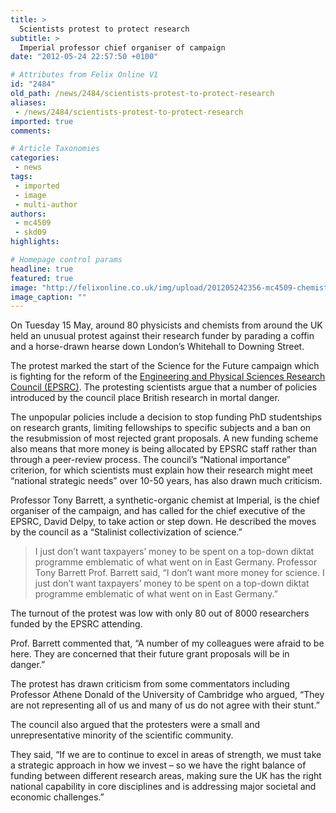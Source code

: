 ```yaml
---
title: >
  Scientists protest to protect research
subtitle: >
  Imperial professor chief organiser of campaign
date: "2012-05-24 22:57:50 +0100"

# Attributes from Felix Online V1
id: "2484"
old_path: /news/2484/scientists-protest-to-protect-research
aliases:
 - /news/2484/scientists-protest-to-protect-research
imported: true
comments:

# Article Taxonomies
categories:
 - news
tags:
 - imported
 - image
 - multi-author
authors:
 - mc4509
 - skd09
highlights:

# Homepage control params
headline: true
featured: true
image: "http://felixonline.co.uk/img/upload/201205242356-mc4509-chemistry_lab_29.jpg"
image_caption: ""
---
```


On Tuesday 15 May, around 80 physicists and chemists from around the UK held an unusual protest against their research funder by parading a coffin and a horse-drawn hearse down London’s Whitehall to Downing Street.

The protest marked the start of the Science for the Future campaign which is fighting for the reform of the [Engineering and Physical Sciences Research Council (EPSRC)](http://www.epsrc.ac.uk/Pages/default.aspx). The protesting scientists argue that a number of policies introduced by the council place British research in mortal danger.

The unpopular policies include a decision to stop funding PhD studentships on research grants, limiting fellowships to specific subjects and a ban on the resubmission of most rejected grant proposals. A new funding scheme also means that more money is being allocated by EPSRC staff rather than through a peer-review process. The council’s “National importance” criterion, for which scientists must explain how their research might meet “national strategic needs” over 10-50 years, has also drawn much criticism.

Professor Tony Barrett, a synthetic-organic chemist at Imperial, is the chief organiser of the campaign, and has called for the chief executive of the EPSRC, David Delpy, to take action or step down. He described the moves by the council as a “Stalinist collectivization of science.”
> I just don’t want taxpayers’ money to be spent on a top-down diktat programme emblematic of what went on in East Germany.
> Professor Tony Barrett
Prof. Barrett said, “I don’t want more money for science. I just don’t want taxpayers’ money to be spent on a top-down diktat programme emblematic of what went on in East Germany.”

The turnout of the protest was low with only 80 out of 8000 researchers funded by the EPSRC attending.

Prof. Barrett commented that, “A number of my colleagues were afraid to be here. They are concerned that their future grant proposals will be in danger.”

The protest has drawn criticism from some commentators including Professor Athene Donald of the University of Cambridge who argued, “They are not representing all of us and many of us do not agree with their stunt.”

The council also argued that the protesters were a small and unrepresentative minority of the scientific community.

They said, “If we are to continue to excel in areas of strength, we must take a strategic approach in how we invest – so we have the right balance of funding between different research areas, making sure the UK has the right national capability in core disciplines and is addressing major societal and economic challenges.”
